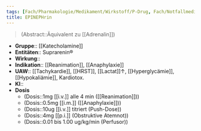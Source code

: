 ```yaml
---
tags: [Fach/Pharmakologie/Medikament/Wirkstoff/P-Drug, Fach/Notfallmedizin, Fach/Anästhesie]
title: EPINEPHrin
---
```

> (Abstract::Äquivalent zu [[Adrenalin]]) 
- **Gruppe**:: [[Katecholamine]]
- **Entitäten**:: Suprarenin®
- **Wirkung**:: 
- **Indikation**:: [[Reanimation]], [[Anaphylaxie]]
- **UAW**:: [[Tachykardie]], [[HRST]], [[Lactat]]↑, [[Hyperglycämie]], [[Hypokaliämie]], Kardiotox.
- **KI**:: 
- **Dosis**
	- (Dosis::1mg [[i.v.]] alle 4 min ([[Reanimation]]))
	- (Dosis::0.5mg [[i.m.]] ([[Anaphylaxie]]))
	- (Dosis::10ug [[i.v.]] titriert (Push-Dose))
	- (Dosis::4mg [[p.i.]] (Obstruktive Atemnot))
	- (Dosis::0.01 bis 1.00 ug/kg/min (Perfusor))